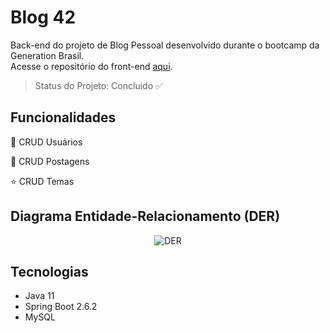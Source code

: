 # Blog 42
 

Back-end do projeto de Blog Pessoal desenvolvido durante o bootcamp da Generation Brasil.  
Acesse o repositório do front-end [aqui](https://github.com/fernanda-reis/blog42).

> Status do Projeto: Concluido ✅ 

## Funcionalidades
👤 CRUD Usuários

🧾 CRUD Postagens

⭐ CRUD Temas


## Diagrama Entidade-Relacionamento (DER)
<p align="center">
  <img alt="DER" src="https://user-images.githubusercontent.com/54251136/160920908-1d22762d-0283-416f-ba33-d055b3e9cefe.png"/>
</p>
          
## Tecnologias
- Java 11
- Spring Boot 2.6.2
- MySQL

